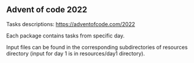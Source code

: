 ## Advent of code 2022

Tasks descriptions: https://adventofcode.com/2022

Each package contains tasks from specific day. 

Input files can be found in the corresponding subdirectories of resources directory (input for day 1 is in resources/day1 directory).
